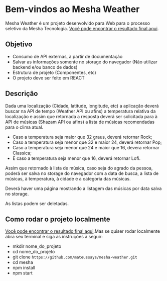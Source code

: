 # Bem-vindos ao Mesha Weather 

Mesha Weather é um projeto desenvolvido para Web para o processo seletivo da Mesha Tecnologia. [Você pode encontrar o resultado final aqui](https://mesha-weather.herokuapp.com/).

## Objetivo

- Consumo de API externas, à partir de documentação
- Salvar as informações somente no storage do navegador (Não utilizar backend e/ou banco de dados)
- Estrutura de projeto (Componentes, etc)
- O projeto deve ser feito em REACT

## Descrição

Dada uma localização (Cidade, latitude, longitude, etc) a aplicação deverá buscar na API de tempo (Weather API ou afins) a temperatura relativa da localização e assim que retornada a resposta deverá ser solicitada para à API de músicas (Shazam API ou afins) a lista de músicas recomendadas para o clima atual.

- Caso a temperatura seja maior que 32 graus, deverá retornar Rock;
- Caso a temperatura seja menor que 32 e maior 24, deverá retornar Pop;
- Caso a temperatura seja menor que 24 e maior que 16, devera retornar Classica;
- E caso a temperatura seja menor que 16, deverá retornar Lofi.

Assim que retornado à lista de música, caso seja do agrado da pessoa, poderá ser salva no storage do navegador com a data de busca, a lista de músicas, à temperatura, à cidade e a categoria das músicas.

Deverá haver uma página mostrando a listagem das músicas por data salva no storage.

As listas podem ser deletadas.

## Como rodar o projeto localmente

[Você pode encontrar o resultado final aqui](https://mesha-weather.herokuapp.com/).Mas se quiser rodar localmente abra seu terminal e siga as instruções à seguir: 

- mkdir nome_do_projeto
- cd nome_do_projeto
- git clone `https://github.com/mateussays/mesha-weather.git`
- cd mesha
- npm install
- npm start

